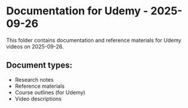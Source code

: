 # Documentation for Udemy - 2025-09-26

This folder contains documentation and reference materials for Udemy videos on 2025-09-26.

## Document types:
- Research notes
- Reference materials
- Course outlines (for Udemy)
- Video descriptions
